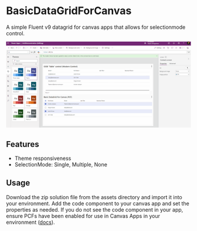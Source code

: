 # BasicDataGridForCanvas
A simple Fluent v9 datagrid for canvas apps that allows for selectionmode control.

![Basic Datagrid in a Canvas App](assets/demo.gif)

## Features
- Theme responsiveness
- SelectionMode: Single, Multiple, None

## Usage 
Download the zip solution file from the assets directory and import it into your environment. Add the code component to your canvas app and set the properties as needed. If you do not see the code component in your app, ensure PCFs have been enabled for use in Canvas Apps in your environment ([docs](https://learn.microsoft.com/en-us/power-apps/developer/component-framework/component-framework-for-canvas-apps#enable-the-power-apps-component-framework-feature)).